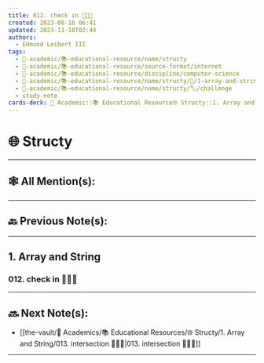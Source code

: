 ```yaml
---
title: 012. check in 👨🏻‍🏫
created: 2023-08-18 06:41
updated: 2023-11-18T02:44
authors:
  - Edmund Leibert III
tags:
  - 🔴-academic/📚-educational-resource/name/structy
  - 🔴-academic/📚-educational-resource/source-format/internet
  - 🔴-academic/📚-educational-resource/discipline/computer-science
  - 🔴-academic/📚-educational-resource/name/structy/🔖/1-array-and-string/012-check-in-👨🏻‍🏫
  - 🔴-academic/📚-educational-resource/name/structy/🏷️/challenge
  - study-note
cards-deck: 🔴 Academic::📚 Educational Resource🌐 Structy::1. Array and String::012. check in 👨🏻‍🏫
---
```


#  🌐 Structy

---

## 🕸️ All Mention(s): 

---

## 🔙 Previous Note(s):

---

## 1. Array and String


### **012. check in 👨🏻‍🏫**



---

## 🔜 Next Note(s):
- [[the-vault/🔴 Academics/📚 Educational Resources/🌐 Structy/1. Array and String/013. intersection 👨🏽‍💻|013. intersection 👨🏽‍💻]]

---



